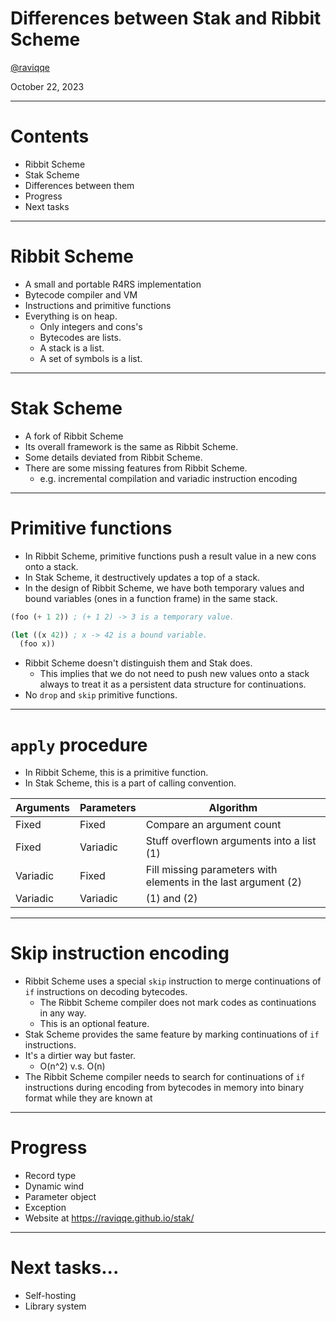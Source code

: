 # Differences between Stak and Ribbit Scheme

[@raviqqe](https://github.com/raviqqe)

October 22, 2023

---

# Contents

- Ribbit Scheme
- Stak Scheme
- Differences between them
- Progress
- Next tasks

---

# Ribbit Scheme

- A small and portable R4RS implementation
- Bytecode compiler and VM
- Instructions and primitive functions
- Everything is on heap.
  - Only integers and cons's
  - Bytecodes are lists.
  - A stack is a list.
  - A set of symbols is a list.

---

# Stak Scheme

- A fork of Ribbit Scheme
- Its overall framework is the same as Ribbit Scheme.
- Some details deviated from Ribbit Scheme.
- There are some missing features from Ribbit Scheme.
  - e.g. incremental compilation and variadic instruction encoding

---

# Primitive functions

- In Ribbit Scheme, primitive functions push a result value in a new cons onto a stack.
- In Stak Scheme, it destructively updates a top of a stack.
- In the design of Ribbit Scheme, we have both temporary values and bound variables (ones in a function frame) in the same stack.

```scheme
(foo (+ 1 2)) ; (+ 1 2) -> 3 is a temporary value.

(let ((x 42)) ; x -> 42 is a bound variable.
  (foo x))
```

- Ribbit Scheme doesn't distinguish them and Stak does.
  - This implies that we do not need to push new values onto a stack always to
    treat it as a persistent data structure for continuations.
- No `drop` and `skip` primitive functions.

---

# `apply` procedure

- In Ribbit Scheme, this is a primitive function.
- In Stak Scheme, this is a part of calling convention.

| Arguments | Parameters | Algorithm                                                      |
| --------- | ---------- | -------------------------------------------------------------- |
| Fixed     | Fixed      | Compare an argument count                                      |
| Fixed     | Variadic   | Stuff overflown arguments into a list (1)                      |
| Variadic  | Fixed      | Fill missing parameters with elements in the last argument (2) |
| Variadic  | Variadic   | (1) and (2)                                                    |

---

# Skip instruction encoding

- Ribbit Scheme uses a special `skip` instruction to merge continuations of `if` instructions on decoding bytecodes.
  - The Ribbit Scheme compiler does not mark codes as continuations in any way.
  - This is an optional feature.
- Stak Scheme provides the same feature by marking continuations of `if` instructions.
- It's a dirtier way but faster.
  - O(n^2) v.s. O(n)
- The Ribbit Scheme compiler needs to search for continuations of `if` instructions during encoding from bytecodes in memory into binary format while they are known at

---

# Progress

- Record type
- Dynamic wind
- Parameter object
- Exception
- Website at https://raviqqe.github.io/stak/

---

# Next tasks...

- Self-hosting
- Library system
